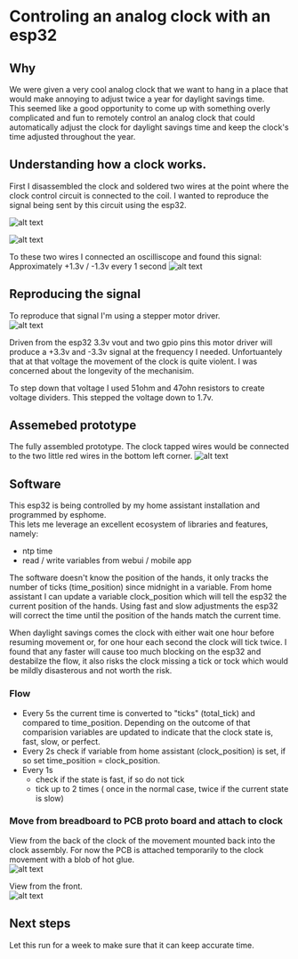 # Controling an analog clock with an esp32

## Why
We were given a very cool analog clock that we want to hang in a place that would make annoying to adjust twice a year for daylight savings time.  
This seemed like a good opportunity to come up with something overly complicated and fun to remotely control an analog clock that could automatically adjust the clock for daylight savings time and keep the clock's time adjusted throughout the year. 

## Understanding how a clock works. 

First I disassembled the clock and soldered two wires at the point where the clock control circuit is connected to the coil.   I wanted to reproduce the signal being sent by this circuit using the esp32. 

![alt text][tapped-in]

[tapped-in]: https://github.com/moxiknox/clock/blob/main/photos/tapped-in.jpg "wires tapped into clocks circuit"

![alt text][reassembled]

[reassembled]: https://github.com/moxiknox/clock/blob/main/photos/assembled.jpg "wires tapped into clocks circuit and reassembled"

To these two wires I connected an oscilliscope and found this signal: 
Approximately +1.3v / -1.3v every 1 second
![alt text][signal]

[signal]: https://github.com/moxiknox/clock/blob/main/photos/signal.jpg "oscilliscope signal"



## Reproducing the signal

To reproduce that signal I'm using a stepper motor driver.  
![alt text][motor-driver]

[motor-driver]: https://github.com/moxiknox/clock/blob/main/photos/motor-driver.png "motor-driver"

Driven from the esp32 3.3v vout and two gpio pins this motor driver will produce a +3.3v and -3.3v signal at the frequency I needed.   Unfortuantely that at that voltage the movement of the clock is quite violent.  I was concerned about the longevity of the mechanisim.

To step down that voltage I used 51ohm and 47ohn resistors to create voltage dividers. This stepped the voltage down to 1.7v.

## Assemebed prototype

The fully assembled prototype.  The clock tapped wires would be connected to the two little red wires in the bottom left corner. 
![alt text][prototype]

[prototype]: https://github.com/moxiknox/clock/blob/main/photos/prototype.jpg "Assembled prototype"


## Software

This esp32 is being controlled by my home assistant installation and programmed by esphome.  
This lets me leverage an excellent ecosystem of libraries and features, namely:
* ntp time
* read / write variables from webui / mobile app

The software doesn't know the position of the hands, it only tracks the number of ticks (time_position) since midnight in a variable.  From home assistant I can update a variable clock_position which will tell the esp32 the current position of the hands.  Using fast and slow adjustments the esp32 will correct the time until the position of the hands match the current time.  

When daylight savings comes the clock with either wait one hour before resuming movement or, for one hour each second the clock will tick twice.  I found that any faster will cause too much blocking on the esp32 and destabilze the flow, it also risks the clock missing a tick or tock which would be mildly disasterous and not worth the risk.

### Flow
* Every 5s the current time is converted to "ticks" (total_tick) and compared to time_position. Depending on the outcome of that comparision variables are updated to indicate that the clock state is, fast, slow, or perfect.
* Every 2s check if variable from home assistant (clock_position) is set, if so set time_position = clock_position.
* Every 1s
  * check if the state is fast, if so do not tick
  * tick up to 2 times ( once in the normal case, twice if the current state is slow)
 
### Move from breadboard to PCB proto board and attach to clock

View from the back of the clock of the movement mounted back into the clock assembly.  For now the PCB is attached temporarily to the clock movement with a blob of hot glue.  
![alt text][back assembled]

[back assembled]: https://github.com/moxiknox/clock/blob/main/photos/back-assembled.jpg "Assembled clock rear view"

View from the front.  
![alt text][front assembled]

[front assembled]: https://github.com/moxiknox/clock/blob/main/photos/front-assembled.jpg "Assembled clock front view"

## Next steps

Let this run for a week to make sure that it can keep accurate time.


